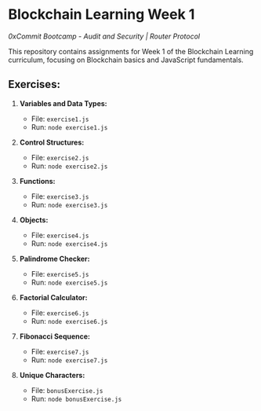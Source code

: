 # Blockchain Learning Week 1
_0xCommit Bootcamp - Audit and Security | Router Protocol_

This repository contains assignments for Week 1 of the Blockchain Learning curriculum, focusing on Blockchain basics and JavaScript fundamentals.

## Exercises:

1. **Variables and Data Types:**
   - File: `exercise1.js`
   - Run: `node exercise1.js`

2. **Control Structures:**
   - File: `exercise2.js`
   - Run: `node exercise2.js`

3. **Functions:**
   - File: `exercise3.js`
   - Run: `node exercise3.js`

4. **Objects:**
   - File: `exercise4.js`
   - Run: `node exercise4.js`

5. **Palindrome Checker:**
   - File: `exercise5.js`
   - Run: `node exercise5.js`

6. **Factorial Calculator:**
   - File: `exercise6.js`
   - Run: `node exercise6.js`

7. **Fibonacci Sequence:**
   - File: `exercise7.js`
   - Run: `node exercise7.js`

8. **Unique Characters:**
   - File: `bonusExercise.js`
   - Run: `node bonusExercise.js`
